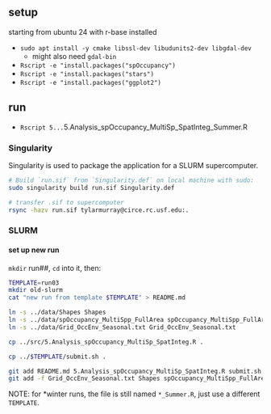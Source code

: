 ## setup
starting from ubuntu 24 with r-base installed
* `sudo apt install -y cmake libssl-dev libudunits2-dev libgdal-dev`
   * might also need `gdal-bin`
* `Rscript -e "install.packages("spOccupancy")`
* `Rscript -e "install.packages("stars")`
* `Rscript -e "install.packages("ggplot2")`

## run
* `Rscript 5...`5.Analysis_spOccupancy_MultiSp_SpatInteg_Summer.R

### Singularity
Singularity is used to package the application for a SLURM supercomputer.

```bash
# Build `run.sif` from `Singularity.def` on local machine with sudo:
sudo singularity build run.sif Singularity.def

# transfer .sif to supercomputer
rsync -hazv run.sif tylarmurray@circe.rc.usf.edu:.


```

### SLURM

#### set up new run
`mkdir` run##, `cd` into it, then:

```bash
TEMPLATE=run03
mkdir old-slurm
cat "new run from template $TEMPLATE" > README.md

ln -s ../data/Shapes Shapes
ln -s ../data/spOccupancy_MultiSpp_FullArea spOccupancy_MultiSpp_FullArea
ln -s ../data/Grid_OccEnv_Seasonal.txt Grid_OccEnv_Seasonal.txt

cp ../src/5.Analysis_spOccupancy_MultiSp_SpatInteg.R .

cp ../$TEMPLATE/submit.sh .

git add README.md 5.Analysis_spOccupancy_MultiSp_SpatInteg.R submit.sh
git add -f Grid_OccEnv_Seasonal.txt Shapes spOccupancy_MultiSpp_FullArea
```

NOTE: for *winter runs, the file is still named `*_Summer.R`, just use a different `TEMPLATE`.